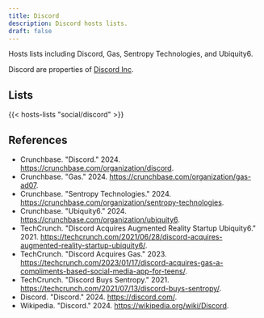 ```yaml
---
title: Discord
description: Discord hosts lists.
draft: false
---
```


Hosts lists including Discord, Gas, Sentropy Technologies, and Ubiquity6.

Discord are properties of [Discord Inc](https://discord.com/).

## Lists

{{< hosts-lists "social/discord" >}}

## References

+ Crunchbase. "Discord." 2024. https://crunchbase.com/organization/discord.
+ Crunchbase. "Gas." 2024. https://crunchbase.com/organization/gas-ad07.
+ Crunchbase. "Sentropy Technologies." 2024. https://crunchbase.com/organization/sentropy-technologies.
+ Crunchbase. "Ubiquity6." 2024. https://crunchbase.com/organization/ubiquity6.
+ TechCrunch. "Discord Acquires Augmented Reality Startup Ubiquity6." 2021. https://techcrunch.com/2021/06/28/discord-acquires-augmented-reality-startup-ubiquity6/.
+ TechCrunch. "Discord Acquires Gas." 2023. https://techcrunch.com/2023/01/17/discord-acquires-gas-a-compliments-based-social-media-app-for-teens/.
+ TechCrunch. "Discord Buys Sentropy." 2021. https://techcrunch.com/2021/07/13/discord-buys-sentropy/.
+ Discord. "Discord." 2024. https://discord.com/.
+ Wikipedia. "Discord." 2024. https://wikipedia.org/wiki/Discord.

